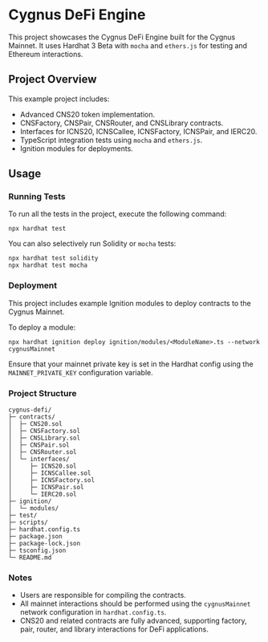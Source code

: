 # Cygnus DeFi Engine

This project showcases the Cygnus DeFi Engine built for the Cygnus Mainnet. It uses Hardhat 3 Beta with `mocha` and `ethers.js` for testing and Ethereum interactions.

## Project Overview

This example project includes:

* Advanced CNS20 token implementation.
* CNSFactory, CNSPair, CNSRouter, and CNSLibrary contracts.
* Interfaces for ICNS20, ICNSCallee, ICNSFactory, ICNSPair, and IERC20.
* TypeScript integration tests using `mocha` and `ethers.js`.
* Ignition modules for deployments.

## Usage

### Running Tests

To run all the tests in the project, execute the following command:

```shell
npx hardhat test
```

You can also selectively run Solidity or `mocha` tests:

```shell
npx hardhat test solidity
npx hardhat test mocha
```

### Deployment

This project includes example Ignition modules to deploy contracts to the Cygnus Mainnet.

To deploy a module:

```shell
npx hardhat ignition deploy ignition/modules/<ModuleName>.ts --network cygnusMainnet
```

Ensure that your mainnet private key is set in the Hardhat config using the `MAINNET_PRIVATE_KEY` configuration variable.

### Project Structure

```
cygnus-defi/
├─ contracts/
│  ├─ CNS20.sol
│  ├─ CNSFactory.sol
│  ├─ CNSLibrary.sol
│  ├─ CNSPair.sol
│  ├─ CNSRouter.sol
│  └─ interfaces/
│     ├─ ICNS20.sol
│     ├─ ICNSCallee.sol
│     ├─ ICNSFactory.sol
│     ├─ ICNSPair.sol
│     └─ IERC20.sol
├─ ignition/
│  └─ modules/
├─ test/
├─ scripts/
├─ hardhat.config.ts
├─ package.json
├─ package-lock.json
├─ tsconfig.json
└─ README.md
```

### Notes

* Users are responsible for compiling the contracts.
* All mainnet interactions should be performed using the `cygnusMainnet` network configuration in `hardhat.config.ts`.
* CNS20 and related contracts are fully advanced, supporting factory, pair, router, and library interactions for DeFi applications.
